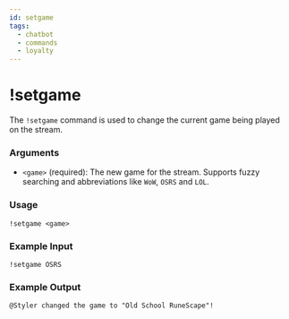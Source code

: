 ```yaml
---
id: setgame
tags:
  - chatbot
  - commands
  - loyalty
---
```

# !setgame

The `!setgame` command is used to change the current game being played on the stream.

### Arguments

- `<game>` (required): The new game for the stream. Supports fuzzy searching and abbreviations like `WoW`, `OSRS` and `LOL`.

### Usage

```
!setgame <game>
```

### Example Input

```
!setgame OSRS
```

### Example Output

```
@Styler changed the game to "Old School RuneScape"! 
```
